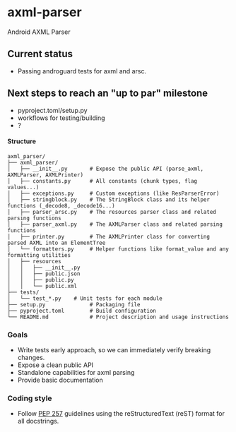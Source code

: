 # axml-parser
Android AXML Parser


## Current status
 - Passing androguard tests for axml and arsc.

## Next steps to reach an "up to par" milestone
 - pyproject.toml/setup.py
 - workflows for testing/building
 - ?

#### Structure
~~~~
axml_parser/
├── axml_parser/
│   ├── __init__.py       # Expose the public API (parse_axml, AXMLParser, AXMLPrinter)
│   ├── constants.py      # All constants (chunk types, flag values...)
│   ├── exceptions.py     # Custom exceptions (like ResParserError)
│   ├── stringblock.py    # The StringBlock class and its helper functions (_decode8, _decode16...)
│   ├── parser_arsc.py    # The resources parser class and related parsing functions
│   ├── parser_axml.py    # The AXMLParser class and related parsing functions
│   ├── printer.py        # The AXMLPrinter class for converting parsed AXML into an ElementTree
│   └── formatters.py     # Helper functions like format_value and any formatting utilities
│   ├── resources
│   │   ├── __init__.py
│   │   ├── public.json
│   │   ├── public.py
│   │   └── public.xml
├── tests/
│   └── test_*.py    # Unit tests for each module
├── setup.py              # Packaging file
├── pyproject.toml        # Build configuration
└── README.md             # Project description and usage instructions
~~~~

### Goals
 - Write tests early approach, so we can immediately verify breaking changes.
 - Expose a clean public API
 - Standalone capabilities for axml parsing
 - Provide basic documentation


### Coding style
 - Follow [PEP 257](https://peps.python.org/pep-0257/) guidelines using the reStructuredText (reST) format for all docstrings.